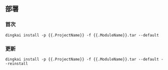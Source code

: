 ## 部署

### 首次

```shell
dingkai install -p {{.ProjectName}} -f {{.ModuleName}}.tar --default
```

### 更新

```shell
dingkai install -p {{.ProjectName}} -f {{.ModuleName}}.tar --default --reinstall
```
